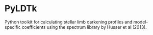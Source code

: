 # PyLDTk
Python toolkit for calculating stellar limb darkening profiles and model-specific coefficients using the spectrum library by Husser et al (2013).
